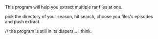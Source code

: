 This program will help you extract multiple rar files at one.

pick the directory of your season, hit search, choose you files's episodes and push extract.

// the program is still in its diapers... i think.